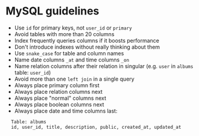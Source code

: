 # MySQL guidelines

* Use `id` for primary keys, not `user_id` or `primary`
* Avoid tables with more than 20 columns
* Index frequently queries columns if it boosts performance
* Don't introduce indexes without really thinking about them
* Use `snake_case` for table and column names
* Name date columns `_at` and time columns `_on`
* Name relation columns after their relation in singular (e.g. `user` in `albums` table: `user_id`)
* Avoid more than one `left join` in a single query
* Always place primary column first
* Always place relation columns next
* Always place "normal" columns next
* Always place boolean columns next
* Always place date and time columns last:

```
  Table: albums
  id, user_id, title, description, public, created_at, updated_at
```
